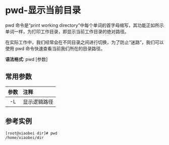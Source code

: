 # pwd-显示当前目录

pwd 命令是“print working directory”中每个单词的首字母缩写，其功能正如所示单词一样，为打印工作目录，即显示当前工作目录的绝对路径。

在实际工作中，我们经常会在不同目录之间进行切换，为了防止“迷路”，我们可以使用 pwd 命令快速查看当前我们所在的目录路径。

**语法格式**: pwd [参数]

## 常用参数

| 参数 | 注释         |
| :--: | :----------- |
|  -L  | 显示逻辑路径 |

## 参考实例

```shell
[root@xiaobei dir]# pwd
/home/xiaobei/dir
```
